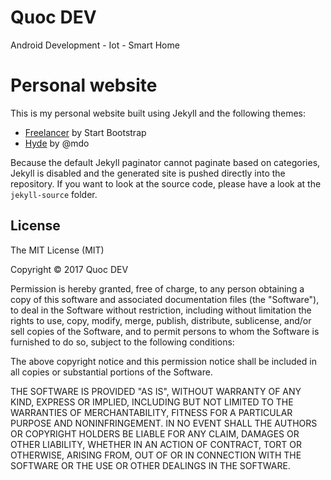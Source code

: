 # Quoc DEV

Android Development - Iot - Smart Home

# Personal website
This is my personal website built using Jekyll and the following themes:
        
- [Freelancer](https://startbootstrap.com/template-overviews/freelancer/) by Start Bootstrap
- [Hyde](http://hyde.getpoole.com/)  by @mdo

Because the default Jekyll paginator cannot paginate based on categories, Jekyll is disabled and the generated site is pushed directly into the repository. If you want to look at the source code, please have a look at the `jekyll-source` folder.

## License

The MIT License (MIT)

Copyright  © 2017 Quoc DEV

Permission is hereby granted, free of charge, to any person obtaining a copy
of this software and associated documentation files (the "Software"), to deal
in the Software without restriction, including without limitation the rights
to use, copy, modify, merge, publish, distribute, sublicense, and/or sell
copies of the Software, and to permit persons to whom the Software is
furnished to do so, subject to the following conditions:

The above copyright notice and this permission notice shall be included in
all copies or substantial portions of the Software.

THE SOFTWARE IS PROVIDED "AS IS", WITHOUT WARRANTY OF ANY KIND, EXPRESS OR
IMPLIED, INCLUDING BUT NOT LIMITED TO THE WARRANTIES OF MERCHANTABILITY,
FITNESS FOR A PARTICULAR PURPOSE AND NONINFRINGEMENT. IN NO EVENT SHALL THE
AUTHORS OR COPYRIGHT HOLDERS BE LIABLE FOR ANY CLAIM, DAMAGES OR OTHER
LIABILITY, WHETHER IN AN ACTION OF CONTRACT, TORT OR OTHERWISE, ARISING FROM,
OUT OF OR IN CONNECTION WITH THE SOFTWARE OR THE USE OR OTHER DEALINGS IN
THE SOFTWARE.
